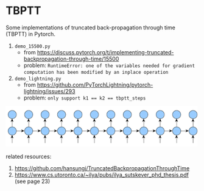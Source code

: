 # TBPTT

Some implementations of truncated back-propagation through time (TBPTT) in Pytorch.

1. `demo_15500.py`
    - from https://discuss.pytorch.org/t/implementing-truncated-backpropagation-through-time/15500
    - problem: `RuntimeError: one of the variables needed for gradient computation has been modified by an inplace operation`
2. `demo_lightning.py`
    - from https://github.com/PyTorchLightning/pytorch-lightning/issues/293
    - problem: `only support k1 == k2 == tbptt_steps`

![tbptt](tbtpp.gif)

related resources:
1. https://github.com/hansungj/TruncatedBackpropagationThroughTime
2. https://www.cs.utoronto.ca/~ilya/pubs/ilya_sutskever_phd_thesis.pdf (see page 23)


